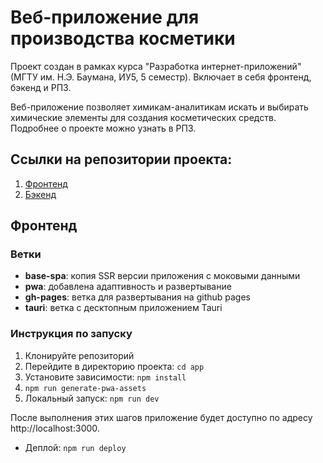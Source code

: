 # Веб-приложение для производства косметики

Проект создан в рамках курса "Разработка интернет-приложений" (МГТУ им. Н.Э. Баумана, ИУ5, 5 семестр). Включает в себя фронтенд, бэкенд и РПЗ.

Веб-приложение позволяет химикам-аналитикам искать и выбирать химические элементы для создания косметических средств. Подробнее о проекте можно узнать в РПЗ.

## Ссылки на репозитории проекта:

1. [Фронтенд](https://github.com/sdagmir/cosmetics-production-frontend)
2. [Бэкенд](https://github.com/sdagmir/cosmetic-production-backend)

## Фронтенд

### Ветки

- **base-spa**: копия SSR версии приложения с моковыми данными
- **pwa**: добавлена адаптивность и развертывание
- **gh-pages**: ветка для развертывания на github pages
- **tauri**: ветка с десктопным приложением Tauri

### Инструкция по запуску

1. Клонируйте репозиторий
2. Перейдите в директорию проекта: `cd app`
3. Установите зависимости: `npm install`
4. `npm run generate-pwa-assets`
5. Локальный запуск: `npm run dev`

После выполнения этих шагов приложение будет доступно по адресу http://localhost:3000.

- Деплой: `npm run deploy`

